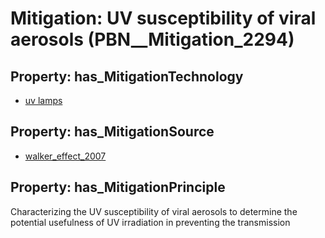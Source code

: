 # Mitigation: __UV susceptibility of viral aerosols__ (PBN__Mitigation_2294)

## Property: has_MitigationTechnology

* [uv lamps](../Technology/PBN__Technology_3193)

## Property: has_MitigationSource

* [walker_effect_2007](../Article/PBN__Article_88)

## Property: has_MitigationPrinciple

Characterizing the UV susceptibility of viral aerosols to determine the potential usefulness of UV irradiation in preventing the transmission

